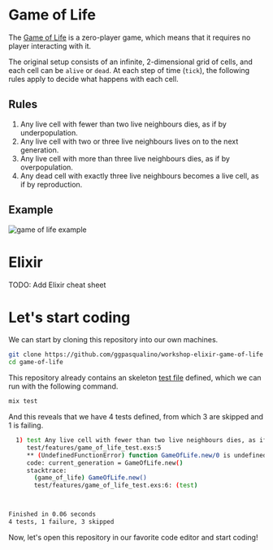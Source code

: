 # Game of Life

The [Game of Life](https://en.wikipedia.org/wiki/Conway%27s_Game_of_Life) is a
zero-player game, which means that it requires no player interacting with it.

The original setup consists of an infinite, 2-dimensional grid of cells, 
and each cell can be `alive` or `dead`. At each step of time (`tick`),
the following rules apply to decide what happens with each cell.

## Rules
1.  Any live cell with fewer than two live neighbours dies, as if by
underpopulation.
2.  Any live cell with two or three live neighbours lives on to the next
generation.
3.  Any live cell with more than three live neighbours dies, as if by
overpopulation.
4.  Any dead cell with exactly three live neighbours becomes a live cell, as if
by reproduction.

## Example
![game of life example](https://upload.wikimedia.org/wikipedia/commons/e/e5/Gospers_glider_gun.gif)

# Elixir
TODO: Add Elixir cheat sheet

# Let's start coding
We can start by cloning this repository into our own machines.
```sh
git clone https://github.com/ggpasqualino/workshop-elixir-game-of-life game-of-life
cd game-of-life
```

This repository already contains an skeleton [test file](test/features/game_of_life_test.exs)
defined, which we can run with the following command.
```sh
mix test
```

And this reveals that we have 4 tests defined, from which 3 are skipped and
1 is failing.
```sh
  1) test Any live cell with fewer than two live neighbours dies, as if by underpopulation. (Features.GameOfLifeTest)
     test/features/game_of_life_test.exs:5
     ** (UndefinedFunctionError) function GameOfLife.new/0 is undefined or private
     code: current_generation = GameOfLife.new()
     stacktrace:
       (game_of_life) GameOfLife.new()
       test/features/game_of_life_test.exs:6: (test)



Finished in 0.06 seconds
4 tests, 1 failure, 3 skipped
```

Now, let's open this repository in our favorite code editor and start coding!
